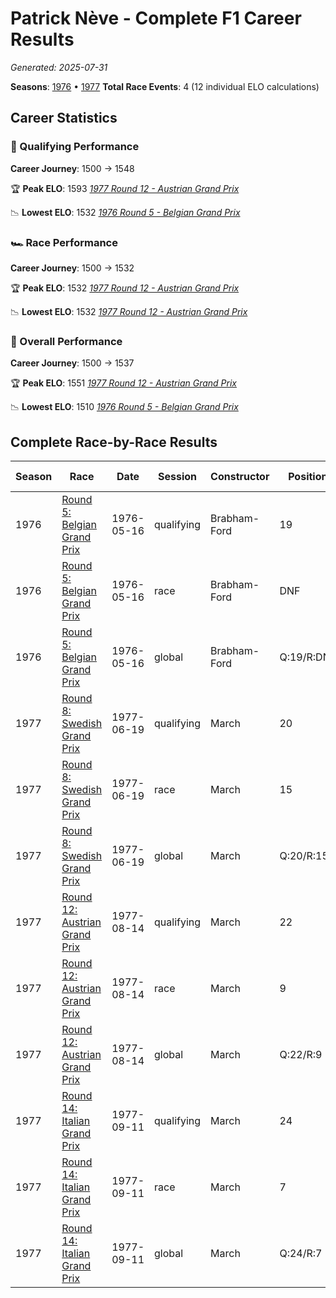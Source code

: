 # Patrick Nève - Complete F1 Career Results

*Generated: 2025-07-31*

**Seasons**: [1976](../seasons/1976-season-report) • [1977](../seasons/1977-season-report)
**Total Race Events**: 4 (12 individual ELO calculations)

## Career Statistics

### 🏁 Qualifying Performance
**Career Journey**: 1500 → 1548

🏆 **Peak ELO**: 1593
   *[1977 Round 12 - Austrian Grand Prix](../seasons/1977-season-report#round-12-austrian-grand-prix)*

📉 **Lowest ELO**: 1532
   *[1976 Round 5 - Belgian Grand Prix](../seasons/1976-season-report#round-5-belgian-grand-prix)*

### 🏎️ Race Performance
**Career Journey**: 1500 → 1532

🏆 **Peak ELO**: 1532
   *[1977 Round 12 - Austrian Grand Prix](../seasons/1977-season-report#round-12-austrian-grand-prix)*

📉 **Lowest ELO**: 1532
   *[1977 Round 12 - Austrian Grand Prix](../seasons/1977-season-report#round-12-austrian-grand-prix)*

### 🌟 Overall Performance
**Career Journey**: 1500 → 1537

🏆 **Peak ELO**: 1551
   *[1977 Round 12 - Austrian Grand Prix](../seasons/1977-season-report#round-12-austrian-grand-prix)*

📉 **Lowest ELO**: 1510
   *[1976 Round 5 - Belgian Grand Prix](../seasons/1976-season-report#round-5-belgian-grand-prix)*


## Complete Race-by-Race Results

| Season | Race | Date | Session | Constructor | Position | Starting ELO | ELO Change | Final ELO | Teammate |
|--------|------|------|---------|-------------|----------|--------------|------------|-----------|----------|
| 1976 | [Round 5: Belgian Grand Prix](../seasons/1976-season-report#round-5-belgian-grand-prix) | 1976-05-16 | qualifying | Brabham-Ford | 19 | 1500 | +32 | 1532 | <img src="https://upload.wikimedia.org/wikipedia/commons/f/f3/Flag_of_Switzerland.svg" alt="Switzerland" width="20" height="auto" style="vertical-align: middle; margin-right: 5px;" onerror="this.outerHTML='🇨🇭'; this.style.marginRight='5px';"/> Loris Kessel |
| 1976 | [Round 5: Belgian Grand Prix](../seasons/1976-season-report#round-5-belgian-grand-prix) | 1976-05-16 | race | Brabham-Ford | DNF | 1500 | N/A | 1500 | <img src="https://upload.wikimedia.org/wikipedia/commons/f/f3/Flag_of_Switzerland.svg" alt="Switzerland" width="20" height="auto" style="vertical-align: middle; margin-right: 5px;" onerror="this.outerHTML='🇨🇭'; this.style.marginRight='5px';"/> Loris Kessel |
| 1976 | [Round 5: Belgian Grand Prix](../seasons/1976-season-report#round-5-belgian-grand-prix) | 1976-05-16 | global | Brabham-Ford | Q:19/R:DNF | 1500 | +10 | 1510 | <img src="https://upload.wikimedia.org/wikipedia/commons/f/f3/Flag_of_Switzerland.svg" alt="Switzerland" width="20" height="auto" style="vertical-align: middle; margin-right: 5px;" onerror="this.outerHTML='🇨🇭'; this.style.marginRight='5px';"/> Loris Kessel |
| 1977 | [Round 8: Swedish Grand Prix](../seasons/1977-season-report#round-8-swedish-grand-prix) | 1977-06-19 | qualifying | March | 20 | 1532 | +34 | 1566 | Ian Scheckter |
| 1977 | [Round 8: Swedish Grand Prix](../seasons/1977-season-report#round-8-swedish-grand-prix) | 1977-06-19 | race | March | 15 | 1500 | N/A | 1500 | Ian Scheckter |
| 1977 | [Round 8: Swedish Grand Prix](../seasons/1977-season-report#round-8-swedish-grand-prix) | 1977-06-19 | global | March | Q:20/R:15 | 1510 | +10 | 1520 | Ian Scheckter |
| 1977 | [Round 12: Austrian Grand Prix](../seasons/1977-season-report#round-12-austrian-grand-prix) | 1977-08-14 | qualifying | March | 22 | 1566 | +27 | 1593 | Ian Scheckter |
| 1977 | [Round 12: Austrian Grand Prix](../seasons/1977-season-report#round-12-austrian-grand-prix) | 1977-08-14 | race | March | 9 | 1500 | +32 | 1532 | Ian Scheckter |
| 1977 | [Round 12: Austrian Grand Prix](../seasons/1977-season-report#round-12-austrian-grand-prix) | 1977-08-14 | global | March | Q:22/R:9 | 1520 | +31 | 1551 | Ian Scheckter |
| 1977 | [Round 14: Italian Grand Prix](../seasons/1977-season-report#round-14-italian-grand-prix) | 1977-09-11 | qualifying | March | 24 | 1593 | -45 | 1548 | Ian Scheckter |
| 1977 | [Round 14: Italian Grand Prix](../seasons/1977-season-report#round-14-italian-grand-prix) | 1977-09-11 | race | March | 7 | 1532 | N/A | 1532 | Ian Scheckter |
| 1977 | [Round 14: Italian Grand Prix](../seasons/1977-season-report#round-14-italian-grand-prix) | 1977-09-11 | global | March | Q:24/R:7 | 1551 | -13 | 1537 | Ian Scheckter |
